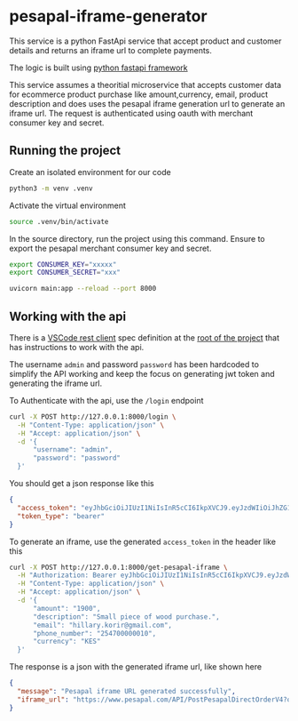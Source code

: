 # pesapal-iframe-generator
This service is a python FastApi service that accept product and customer details and returns an iframe url to complete payments.

The logic is built using [python fastapi framework](https://fastapi.tiangolo.com/)

This service assumes a theoritial microservice that accepts customer data for ecommerce product purchase like amount,currency, email, product description and does uses the pesapal iframe generation url to generate an iframe url. The request is authenticated using oauth with merchant consumer key and secret.

## Running the project

Create an isolated environment for our code

```sh
python3 -m venv .venv

```

Activate the virtual environment

```sh
source .venv/bin/activate

```

In the source directory, run the project using this command. Ensure to export the pesapal merchant consumer key and secret.

```sh
export CONSUMER_KEY="xxxxx"
export CONSUMER_SECRET="xxx"

uvicorn main:app --reload --port 8000
```

## Working with the api

There is a [VSCode rest client](https://marketplace.visualstudio.com/items?itemName=humao.rest-client) spec definition at the [root of the project](./client.http) that has instructions to work with the api.

The username `admin` and password `password` has been hardcoded to simplify the API working and keep the focus on generating jwt token and generating the iframe url.

To Authenticate with the api, use the `/login` endpoint

```sh
curl -X POST http://127.0.0.1:8000/login \
  -H "Content-Type: application/json" \
  -H "Accept: application/json" \
  -d '{
      "username": "admin",
      "password": "password"
  }'
```

You should get a json response like this

```json
{
  "access_token": "eyJhbGciOiJIUzI1NiIsInR5cCI6IkpXVCJ9.eyJzdWIiOiJhZG1pbiIsImV4cCI6MTczNjYwNzIzMX0.6ZgNVtWd29r8Kbl-J3Ugp31D7YTvDGR7ipEYMWWQLlM",
  "token_type": "bearer"
}
```

To generate an iframe, use the generated `access_token` in the header like this

```sh
curl -X POST http://127.0.0.1:8000/get-pesapal-iframe \
  -H "Authorization: Bearer eyJhbGciOiJIUzI1NiIsInR5cCI6IkpXVCJ9.eyJzdWIiOiJhZG1pbiIsImV4cCI6MTczNjYwNzIzMX0.6ZgNVtWd29r8Kbl-J3Ugp31D7YTvDGR7ipEYMWWQLlM" \
  -H "Content-Type: application/json" \
  -H "Accept: application/json" \
  -d '{
      "amount": "1900",
      "description": "Small piece of wood purchase.",
      "email": "hillary.korir@gmail.com",
      "phone_number": "254700000010",
      "currency": "KES"
  }'
```

The response is a json with the generated iframe url, like shown here

```json
{
  "message": "Pesapal iframe URL generated successfully",
  "iframe_url": "https://www.pesapal.com/API/PostPesapalDirectOrderV4?oauth_nonce=65d5d170-114c-4e78-80bc-ca6322a41d91&oauth_timestamp=1736603789&oauth_version=1.0&oauth_signature_method=HMAC-SHA1&oauth_consumer_key=PjYSPVrROoGzoUznGY1WIFZrZU57%2BF0P&oauth_signature=iAuWKS3e4Up7S60Z5w%2BTMLIjv9Y%3D"
}
```

